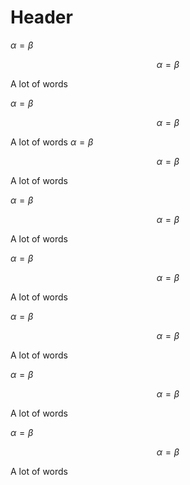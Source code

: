 <!-- TITLE: New Page -->
<!-- SUBTITLE: A quick summary of New Page -->

# Header

$\alpha=\beta$

$$\alpha=\beta$$

A lot of words

$\alpha=\beta$

$$\alpha=\beta$$

A lot of words
$\alpha=\beta$

$$\alpha=\beta$$

A lot of words


$\alpha=\beta$

$$\alpha=\beta$$

A lot of words


$\alpha=\beta$

$$\alpha=\beta$$

A lot of words

$\alpha=\beta$

$$\alpha=\beta$$

A lot of words


$\alpha=\beta$

$$\alpha=\beta$$

A lot of words

$\alpha=\beta$

$$\alpha=\beta$$

A lot of words